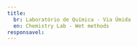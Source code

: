 ```yaml
---
title:
  br: Laboratório de Química - Via Úmida
  en: Chemistry Lab - Wet methods
responsavel:
---
```

